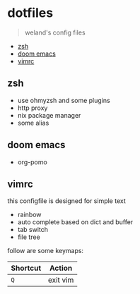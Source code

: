 # dotfiles

> weland's config files


<!-- TOC GFM -->

* [zsh](#zsh)
* [doom emacs](#doom-emacs)
* [vimrc](#vimrc)

<!-- /TOC -->

## zsh
- use ohmyzsh and some plugins
- http proxy
- nix	package manager
- some alias
## doom emacs

- org-pomo

## vimrc

this configfile is designed for simple text

- rainbow
- auto complete based on dict and buffer
- tab switch
- file tree

follow are some keymaps:

| Shortcut | Action   |
|----------|----------|
| `Q`      | exit vim |

